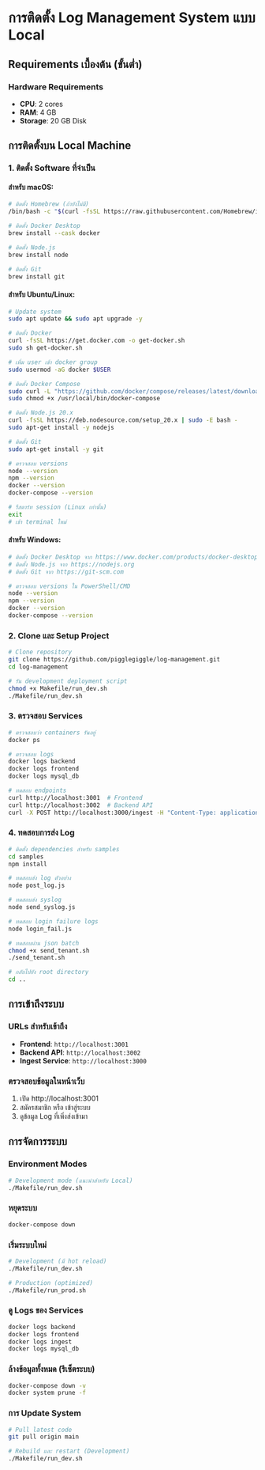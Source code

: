 # การติดตั้ง Log Management System แบบ Local

## Requirements เบื้องต้น (ขั้นต่ำ)

### Hardware Requirements 
- **CPU**: 2 cores
- **RAM**: 4 GB
- **Storage**: 20 GB Disk

## การติดตั้งบน Local Machine

### 1. ติดตั้ง Software ที่จำเป็น

#### สำหรับ macOS:
```bash
# ติดตั้ง Homebrew (ถ้ายังไม่มี)
/bin/bash -c "$(curl -fsSL https://raw.githubusercontent.com/Homebrew/install/HEAD/install.sh)"

# ติดตั้ง Docker Desktop
brew install --cask docker

# ติดตั้ง Node.js
brew install node

# ติดตั้ง Git
brew install git
```

#### สำหรับ Ubuntu/Linux:
```bash
# Update system
sudo apt update && sudo apt upgrade -y

# ติดตั้ง Docker
curl -fsSL https://get.docker.com -o get-docker.sh
sudo sh get-docker.sh

# เพิ่ม user เข้า docker group
sudo usermod -aG docker $USER

# ติดตั้ง Docker Compose
sudo curl -L "https://github.com/docker/compose/releases/latest/download/docker-compose-$(uname -s)-$(uname -m)" -o /usr/local/bin/docker-compose
sudo chmod +x /usr/local/bin/docker-compose

# ติดตั้ง Node.js 20.x
curl -fsSL https://deb.nodesource.com/setup_20.x | sudo -E bash -
sudo apt-get install -y nodejs

# ติดตั้ง Git
sudo apt-get install -y git

# ตรวจสอบ versions
node --version
npm --version
docker --version
docker-compose --version

# รีสตาร์ท session (Linux เท่านั้น)
exit
# เข้า terminal ใหม่
```

#### สำหรับ Windows:
```bash
# ติดตั้ง Docker Desktop จาก https://www.docker.com/products/docker-desktop
# ติดตั้ง Node.js จาก https://nodejs.org
# ติดตั้ง Git จาก https://git-scm.com

# ตรวจสอบ versions ใน PowerShell/CMD
node --version
npm --version
docker --version
docker-compose --version
```

### 2. Clone และ Setup Project

```bash
# Clone repository
git clone https://github.com/pigglegiggle/log-management.git
cd log-management

# รัน development deployment script
chmod +x Makefile/run_dev.sh
./Makefile/run_dev.sh
```

### 3. ตรวจสอบ Services

```bash
# ตรวจสอบว่า containers รันอยู่
docker ps

# ตรวจสอบ logs
docker logs backend
docker logs frontend
docker logs mysql_db

# ทดสอบ endpoints
curl http://localhost:3001  # Frontend
curl http://localhost:3002  # Backend API
curl -X POST http://localhost:3000/ingest -H "Content-Type: application/json" -d '{}' # Ingest Service
```

### 4. ทดสอบการส่ง Log

```bash
# ติดตั้ง dependencies สำหรับ samples
cd samples
npm install

# ทดสอบส่ง log ตัวอย่าง
node post_log.js

# ทดสอบส่ง syslog
node send_syslog.js

# ทดสอบ login failure logs
node login_fail.js

# ทดสอบผ่าน json batch
chmod +x send_tenant.sh
./send_tenant.sh

# กลับไปยัง root directory
cd ..
```

## การเข้าถึงระบบ

### URLs สำหรับเข้าถึง
- **Frontend**: `http://localhost:3001`
- **Backend API**: `http://localhost:3002`
- **Ingest Service**: `http://localhost:3000`

### ตรวจสอบข้อมูลในหน้าเว็บ
1. เปิด http://localhost:3001
2. สมัครสมาชิก หรือ เข้าสู่ระบบ
3. ดูข้อมูล Log ที่เพิ่งส่งเข้ามา

## การจัดการระบบ

### Environment Modes
```bash
# Development mode (แนะนำสำหรับ Local)
./Makefile/run_dev.sh

```

### หยุดระบบ
```bash
docker-compose down
```

### เริ่มระบบใหม่
```bash
# Development (มี hot reload)
./Makefile/run_dev.sh

# Production (optimized)
./Makefile/run_prod.sh
```

### ดู Logs ของ Services
```bash
docker logs backend
docker logs frontend
docker logs ingest
docker logs mysql_db
```

### ล้างข้อมูลทั้งหมด (รีเซ็ตระบบ)
```bash
docker-compose down -v
docker system prune -f
```

### การ Update System
```bash
# Pull latest code
git pull origin main

# Rebuild และ restart (Development)
./Makefile/run_dev.sh

```
